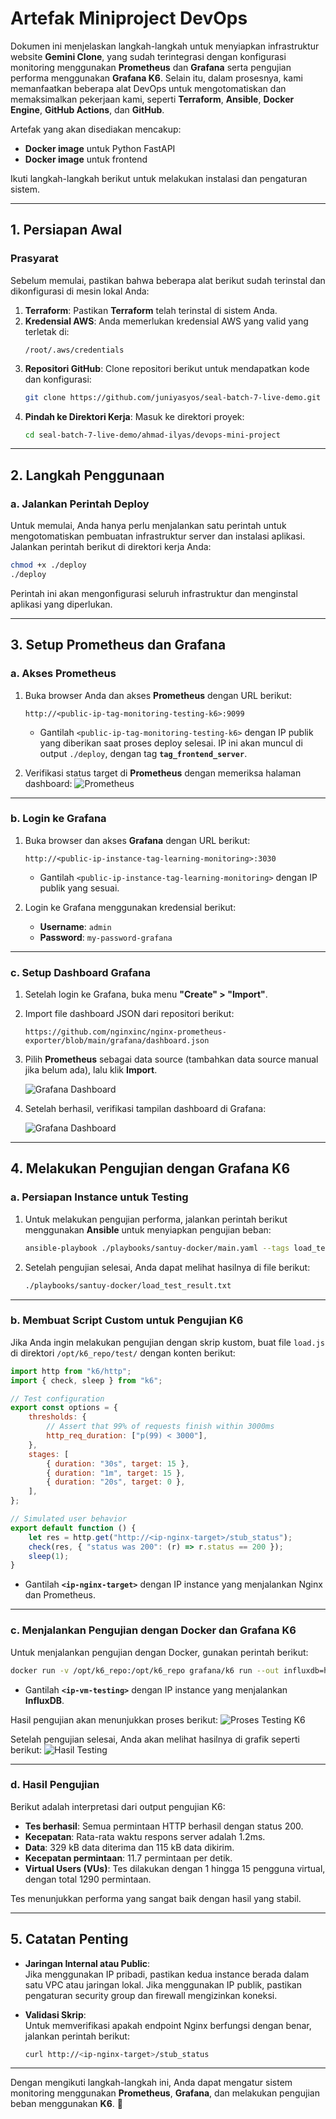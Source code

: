 # **Artefak Miniproject DevOps**

Dokumen ini menjelaskan langkah-langkah untuk menyiapkan infrastruktur website **Gemini Clone**, yang sudah terintegrasi dengan konfigurasi monitoring menggunakan **Prometheus** dan **Grafana** serta pengujian performa menggunakan **Grafana K6**. Selain itu, dalam prosesnya, kami memanfaatkan beberapa alat DevOps untuk mengotomatiskan dan memaksimalkan pekerjaan kami, seperti **Terraform**, **Ansible**, **Docker Engine**, **GitHub Actions**, dan **GitHub**. 

Artefak yang akan disediakan mencakup:
- **Docker image** untuk Python FastAPI
- **Docker image** untuk frontend

Ikuti langkah-langkah berikut untuk melakukan instalasi dan pengaturan sistem.

---

## **1. Persiapan Awal**

### **Prasyarat**
Sebelum memulai, pastikan bahwa beberapa alat berikut sudah terinstal dan dikonfigurasi di mesin lokal Anda:
1. **Terraform**: Pastikan **Terraform** telah terinstal di sistem Anda.
2. **Kredensial AWS**: Anda memerlukan kredensial AWS yang valid yang terletak di:
   ```
   /root/.aws/credentials
   ```
3. **Repositori GitHub**: Clone repositori berikut untuk mendapatkan kode dan konfigurasi:
   ```bash
   git clone https://github.com/juniyasyos/seal-batch-7-live-demo.git
   ```
4. **Pindah ke Direktori Kerja**: Masuk ke direktori proyek:
   ```bash
   cd seal-batch-7-live-demo/ahmad-ilyas/devops-mini-project
   ```

---

## **2. Langkah Penggunaan**

### **a. Jalankan Perintah Deploy**
Untuk memulai, Anda hanya perlu menjalankan satu perintah untuk mengotomatiskan pembuatan infrastruktur server dan instalasi aplikasi. Jalankan perintah berikut di direktori kerja Anda:
```bash
chmod +x ./deploy
./deploy
```

Perintah ini akan mengonfigurasi seluruh infrastruktur dan menginstal aplikasi yang diperlukan.

---

## **3. Setup Prometheus dan Grafana**

### **a. Akses Prometheus**
1. Buka browser Anda dan akses **Prometheus** dengan URL berikut:
   ```
   http://<public-ip-tag-monitoring-testing-k6>:9099
   ```
   - Gantilah `<public-ip-tag-monitoring-testing-k6>` dengan IP publik yang diberikan saat proses deploy selesai. IP ini akan muncul di output `./deploy`, dengan tag **`tag_frontend_server`**.

2. Verifikasi status target di **Prometheus** dengan memeriksa halaman dashboard:
   ![Prometheus](docs/prometheus.png)

---

### **b. Login ke Grafana**
1. Buka browser dan akses **Grafana** dengan URL berikut:
   ```
   http://<public-ip-instance-tag-learning-monitoring>:3030
   ```
   - Gantilah `<public-ip-instance-tag-learning-monitoring>` dengan IP publik yang sesuai.

2. Login ke Grafana menggunakan kredensial berikut:
   - **Username**: `admin`
   - **Password**: `my-password-grafana`

---

### **c. Setup Dashboard Grafana**
1. Setelah login ke Grafana, buka menu **"Create" > "Import"**.
2. Import file dashboard JSON dari repositori berikut:
   ```
   https://github.com/nginxinc/nginx-prometheus-exporter/blob/main/grafana/dashboard.json
   ```
3. Pilih **Prometheus** sebagai data source (tambahkan data source manual jika belum ada), lalu klik **Import**.
   
   ![Grafana Dashboard](docs/setup-datasource-prometheus.png)

4. Setelah berhasil, verifikasi tampilan dashboard di Grafana:
   
   ![Grafana Dashboard](docs/grafana-dashboard.png)

---

## **4. Melakukan Pengujian dengan Grafana K6**

### **a. Persiapan Instance untuk Testing**
1. Untuk melakukan pengujian performa, jalankan perintah berikut menggunakan **Ansible** untuk menyiapkan pengujian beban:
   ```bash
   ansible-playbook ./playbooks/santuy-docker/main.yaml --tags load_test 
   ```

2. Setelah pengujian selesai, Anda dapat melihat hasilnya di file berikut:
   ```bash
   ./playbooks/santuy-docker/load_test_result.txt
   ```

---

### **b. Membuat Script Custom untuk Pengujian K6**
Jika Anda ingin melakukan pengujian dengan skrip kustom, buat file `load.js` di direktori `/opt/k6_repo/test/` dengan konten berikut:

```javascript
import http from "k6/http";
import { check, sleep } from "k6";

// Test configuration
export const options = {
    thresholds: {
        // Assert that 99% of requests finish within 3000ms
        http_req_duration: ["p(99) < 3000"],
    },
    stages: [
        { duration: "30s", target: 15 },
        { duration: "1m", target: 15 },
        { duration: "20s", target: 0 },
    ],
};

// Simulated user behavior
export default function () {
    let res = http.get("http://<ip-nginx-target>/stub_status");
    check(res, { "status was 200": (r) => r.status == 200 });
    sleep(1);
}
```

- Gantilah **`<ip-nginx-target>`** dengan IP instance yang menjalankan Nginx dan Prometheus.

---

### **c. Menjalankan Pengujian dengan Docker dan Grafana K6**
Untuk menjalankan pengujian dengan Docker, gunakan perintah berikut:
```bash
docker run -v /opt/k6_repo:/opt/k6_repo grafana/k6 run --out influxdb=http://<ip-vm-testing>:8086 /opt/k6_repo/test/load.js
```

- Gantilah **`<ip-vm-testing>`** dengan IP instance yang menjalankan **InfluxDB**.

Hasil pengujian akan menunjukkan proses berikut:
![Proses Testing K6](docs/proses-testing-k6.png)

Setelah pengujian selesai, Anda akan melihat hasilnya di grafik seperti berikut:
![Hasil Testing](docs/final-testing-result.png)

---

### **d. Hasil Pengujian**
Berikut adalah interpretasi dari output pengujian K6:

- **Tes berhasil**: Semua permintaan HTTP berhasil dengan status 200.
- **Kecepatan**: Rata-rata waktu respons server adalah 1.2ms.
- **Data**: 329 kB data diterima dan 115 kB data dikirim.
- **Kecepatan permintaan**: 11.7 permintaan per detik.
- **Virtual Users (VUs)**: Tes dilakukan dengan 1 hingga 15 pengguna virtual, dengan total 1290 permintaan.

Tes menunjukkan performa yang sangat baik dengan hasil yang stabil.

---

## **5. Catatan Penting**
- **Jaringan Internal atau Public**:  
  Jika menggunakan IP pribadi, pastikan kedua instance berada dalam satu VPC atau jaringan lokal. Jika menggunakan IP publik, pastikan pengaturan security group dan firewall mengizinkan koneksi.

- **Validasi Skrip**:  
  Untuk memverifikasi apakah endpoint Nginx berfungsi dengan benar, jalankan perintah berikut:
  ```bash
  curl http://<ip-nginx-target>/stub_status
  ```

---

Dengan mengikuti langkah-langkah ini, Anda dapat mengatur sistem monitoring menggunakan **Prometheus**, **Grafana**, dan melakukan pengujian beban menggunakan **K6**. 🎉